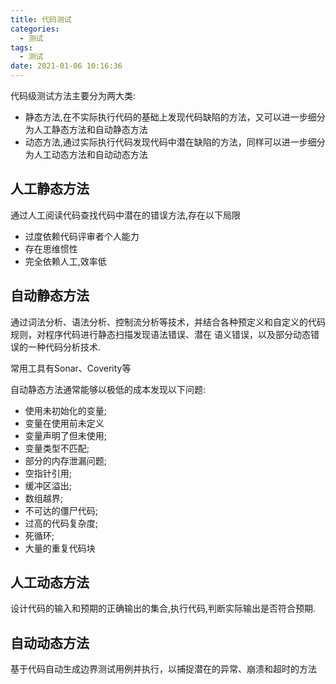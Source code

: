 ```yaml
---
title: 代码测试
categories:
  - 测试
tags:
  - 测试
date: 2021-01-06 10:16:36
---
```


代码级测试方法主要分为两大类:

- 静态方法,在不实际执行代码的基础上发现代码缺陷的方法，又可以进一步细分为人工静态方法和自动静态方法
- 动态方法,通过实际执行代码发现代码中潜在缺陷的方法，同样可以进一步细分为人工动态方法和自动动态方法

## 人工静态方法

通过人工阅读代码查找代码中潜在的错误方法,存在以下局限

- 过度依赖代码评审者个人能力
- 存在思维惯性
- 完全依赖人工,效率低

## 自动静态方法

通过词法分析、语法分析、控制流分析等技术，并结合各种预定义和自定义的代码规则，对程序代码进行静态扫描发现语法错误、潜在 语义错误，以及部分动态错误的一种代码分析技术.

常用工具有Sonar、Coverity等

自动静态方法通常能够以极低的成本发现以下问题:

- 使用未初始化的变量;
- 变量在使用前未定义
- 变量声明了但未使用;
- 变量类型不匹配;
- 部分的内存泄漏问题;
- 空指针引用;
- 缓冲区溢出;
- 数组越界;
- 不可达的僵尸代码;
- 过高的代码复杂度;
- 死循环;
- 大量的重复代码块
<!--more-->
## 人工动态方法

设计代码的输入和预期的正确输出的集合,执行代码,判断实际输出是否符合预期.

## 自动动态方法

基于代码自动生成边界测试用例并执行，以捕捉潜在的异常、崩溃和超时的方法
